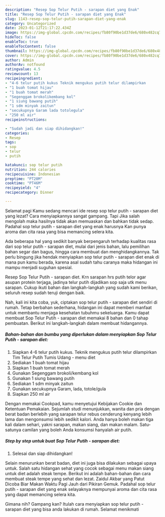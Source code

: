 ```yaml
---
description: "Resep Sop Telur Putih - sarapan diet yang Enak"
title: "Resep Sop Telur Putih - sarapan diet yang Enak"
slug: 1143-resep-sop-telur-putih-sarapan-diet-yang-enak
category: Uncategorized
date: 2023-01-12T21:17:22.434Z
image: https://img-global.cpcdn.com/recipes/fb80f90be1d37de6/680x482cq70/sop-telur-putih-sarapan-diet-foto-resep-utama.jpg
hideToc: false
enableToc: true
enableTocContent: false
thumbnail: https://img-global.cpcdn.com/recipes/fb80f90be1d37de6/680x482cq70/sop-telur-putih-sarapan-diet-foto-resep-utama.jpg
cover: https://img-global.cpcdn.com/recipes/fb80f90be1d37de6/680x482cq70/sop-telur-putih-sarapan-diet-foto-resep-utama.jpg
author: Admin
authorAv: notfound
ratingvalue: 4.5
reviewcount: 13
recipeingredient:
- "4-6 telur putih kukus Teknik mengukus putih telur dilampirkan                      Tim Telur Putih Tumis Udang  menu diet"
- "1 buah tomat hijau"
- "1 buah tomat merah"
- "Segenggam brokolikembang kol"
- "1 siung bawang putih"
- "1 sdm minyak zaitun"
- "secukupnya Garam lada totolegula"
- "250 ml air"
recipeinstructions:

- "Sudah jadi dan siap dihidangkan!"
categories:
- Resep
tags:
- sop
- telur
- putih

katakunci: sop telur putih 
nutrition: 244 calories
recipecuisine: Indonesian
preptime: "PT20M"
cooktime: "PT46M"
recipeyield: "4"
recipecategory: Dinner

---
```



Selamat pagi Kamu sedang mencari ide resep sop telur putih - sarapan diet yang lezat? Cara menyiapkannya sangat gampang. Tapi Jika salah mengolah maka hasilnya tidak akan memuaskan dan bahkan tidak sedap. Padahal sop telur putih - sarapan diet yang enak harusnya Kan punya aroma dan cita rasa yang bisa memancing selera kita.


Ada beberapa hal yang sedikit banyak berpengaruh terhadap kualitas rasa dari sop telur putih - sarapan diet, mulai dari jenis bahan, lalu pemilihan bahan segar dan bagus, hingga cara membuat dan menghidangkannya. Tak perlu bingung jika hendak menyiapkan sop telur putih - sarapan diet enak di mana pun kamu berada, karena asal sudah tahu caranya maka hidangan ini mampu menjadi suguhan spesial.

Resep Sop Telur Putih - sarapan diet. Krn sarapan hrs putih telor agar asupan protein terjaga, jadinya telur putih dijadikan sop saja utk menu sarapan. Cukup ikuti bahan dan langkah-langkah yang sudah kami berikan, seluruh resep sudah teruji dengan baik.


Nah, kali ini kita coba, yuk, ciptakan sop telur putih - sarapan diet sendiri di rumah. Tetap berbahan sederhana, hidangan ini dapat memberi manfaat untuk membantu menjaga kesehatan tubuhmu sekeluarga. Kamu dapat membuat Sop Telur Putih - sarapan diet memakai 8 bahan dan 0 tahap pembuatan. Berikut ini langkah-langkah dalam membuat hidangannya.

<!--inarticleads1-->

##### Bahan-bahan dan bumbu yang diperlukan dalam menyiapkan Sop Telur Putih - sarapan diet:

1. Siapkan 4-6 telur putih kukus. Teknik mengukus putih telur dilampirkan                      Tim Telur Putih Tumis Udang - menu diet
1. Sediakan 1 buah tomat hijau
1. Siapkan 1 buah tomat merah
1. Gunakan Segenggam brokoli/kembang kol
1. Gunakan 1 siung bawang putih
1. Sediakan 1 sdm minyak zaitun
1. Gunakan secukupnya Garam, lada, totole/gula
1. Siapkan 250 ml air


Dengan memakai Cookpad, kamu menyetujui Kebijakan Cookie dan Ketentuan Pemakaian. Sejumlah studi menunjukkan, wanita dan pria dengan berat badan berlebih yang sarapan telur rebus cenderung kenyang lebih lama dan mengonsumsi lebih sedikit kalori. Anda hanya boleh makan tiga kali dalam sehari, yakni sarapan, makan siang, dan makan malam. Satu-satunya camilan yang boleh Anda konsumsi hanyalah air putih. 

<!--inarticleads2-->

##### Step by step untuk buat Sop Telur Putih - sarapan diet:


1. Selesai dan siap dihidangkan!

Selain menurunkan berat badan, diet ini juga bisa dilakukan sebagai upaya untuk. Salah satu hidangan sehat yang cocok sebagai menu makan siang untuk diet adalah steak tempe. Berikut ini adalah bahan-bahan dan cara membuat steak tempe yang sehat dan lezat. Zaidul Akbar yang Patut Dicoba Biar Makan Waktu Pagi Jauh dari Pikiran Gemuk. Padahal sop telur putih - sarapan diet yang enak selayaknya mempunyai aroma dan cita rasa yang dapat memancing selera kita. 

Gimana nih? Gampang kan? Itulah cara menyiapkan sop telur putih - sarapan diet yang bisa anda lakukan di rumah. Selamat menikmati
